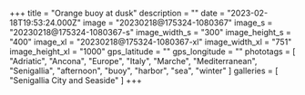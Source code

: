 +++
title = "Orange buoy at dusk"
description = ""
date = "2023-02-18T19:53:24.000Z"
image = "20230218@175324-1080367"
image_s = "20230218@175324-1080367-s"
image_width_s = "300"
image_height_s = "400"
image_xl = "20230218@175324-1080367-xl"
image_width_xl = "751"
image_height_xl = "1000"
gps_latitude = ""
gps_longitude = ""
phototags = [ "Adriatic", "Ancona", "Europe", "Italy", "Marche", "Mediterranean", "Senigallia", "afternoon", "buoy", "harbor", "sea", "winter" ]
galleries = [ "Senigallia City and Seaside" ]
+++
